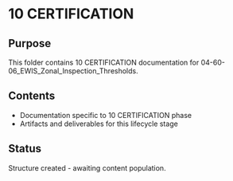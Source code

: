 # 10 CERTIFICATION

## Purpose
This folder contains 10 CERTIFICATION documentation for 04-60-06_EWIS_Zonal_Inspection_Thresholds.

## Contents
- Documentation specific to 10 CERTIFICATION phase
- Artifacts and deliverables for this lifecycle stage

## Status
Structure created - awaiting content population.
